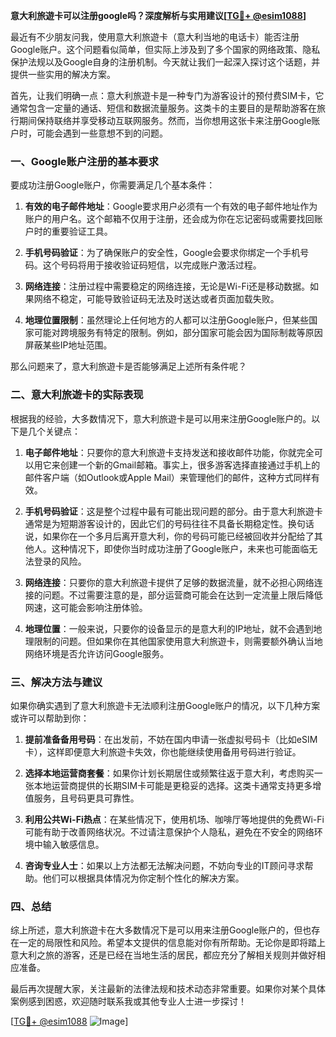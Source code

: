 **意大利旅遊卡可以注册google吗？深度解析与实用建议[[TG💪+ @esim1088](https://t.me/s/esim1088)]**

最近有不少朋友问我，使用意大利旅遊卡（意大利当地的电话卡）能否注册Google账户。这个问题看似简单，但实际上涉及到了多个国家的网络政策、隐私保护法规以及Google自身的注册机制。今天就让我们一起深入探讨这个话题，并提供一些实用的解决方案。

首先，让我们明确一点：意大利旅遊卡是一种专门为游客设计的预付费SIM卡，它通常包含一定量的通话、短信和数据流量服务。这类卡的主要目的是帮助游客在旅行期间保持联络并享受移动互联网服务。然而，当你想用这张卡来注册Google账户时，可能会遇到一些意想不到的问题。

### 一、Google账户注册的基本要求

要成功注册Google账户，你需要满足几个基本条件：

1. **有效的电子邮件地址**：Google要求用户必须有一个有效的电子邮件地址作为账户的用户名。这个邮箱不仅用于注册，还会成为你在忘记密码或需要找回账户时的重要验证工具。
   
2. **手机号码验证**：为了确保账户的安全性，Google会要求你绑定一个手机号码。这个号码将用于接收验证码短信，以完成账户激活过程。

3. **网络连接**：注册过程中需要稳定的网络连接，无论是Wi-Fi还是移动数据。如果网络不稳定，可能导致验证码无法及时送达或者页面加载失败。

4. **地理位置限制**：虽然理论上任何地方的人都可以注册Google账户，但某些国家可能对跨境服务有特定的限制。例如，部分国家可能会因为国际制裁等原因屏蔽某些IP地址范围。

那么问题来了，意大利旅遊卡是否能够满足上述所有条件呢？

### 二、意大利旅遊卡的实际表现

根据我的经验，大多数情况下，意大利旅遊卡是可以用来注册Google账户的。以下是几个关键点：

1. **电子邮件地址**：只要你的意大利旅遊卡支持发送和接收邮件功能，你就完全可以用它来创建一个新的Gmail邮箱。事实上，很多游客选择直接通过手机上的邮件客户端（如Outlook或Apple Mail）来管理他们的邮件，这种方式同样有效。

2. **手机号码验证**：这是整个过程中最有可能出现问题的部分。由于意大利旅遊卡通常是为短期游客设计的，因此它们的号码往往不具备长期稳定性。换句话说，如果你在一个多月后离开意大利，你的号码可能已经被回收并分配给了其他人。这种情况下，即使你当时成功注册了Google账户，未来也可能面临无法登录的风险。

3. **网络连接**：只要你的意大利旅遊卡提供了足够的数据流量，就不必担心网络连接的问题。不过需要注意的是，部分运营商可能会在达到一定流量上限后降低网速，这可能会影响注册体验。

4. **地理位置**：一般来说，只要你的设备显示的是意大利的IP地址，就不会遇到地理限制的问题。但如果你在其他国家使用意大利旅遊卡，则需要额外确认当地网络环境是否允许访问Google服务。

### 三、解决方法与建议

如果你确实遇到了意大利旅遊卡无法顺利注册Google账户的情况，以下几种方案或许可以帮助到你：

1. **提前准备备用号码**：在出发前，不妨在国内申请一张虚拟号码卡（比如eSIM卡），这样即便意大利旅遊卡失效，你也能继续使用备用号码进行验证。

2. **选择本地运营商套餐**：如果你计划长期居住或频繁往返于意大利，考虑购买一张本地运营商提供的长期SIM卡可能是更稳妥的选择。这类卡通常支持更多增值服务，且号码更具可靠性。

3. **利用公共Wi-Fi热点**：在某些情况下，使用机场、咖啡厅等地提供的免费Wi-Fi可能有助于改善网络状况。不过请注意保护个人隐私，避免在不安全的网络环境中输入敏感信息。

4. **咨询专业人士**：如果以上方法都无法解决问题，不妨向专业的IT顾问寻求帮助。他们可以根据具体情况为你定制个性化的解决方案。

### 四、总结

综上所述，意大利旅遊卡在大多数情况下是可以用来注册Google账户的，但也存在一定的局限性和风险。希望本文提供的信息能对你有所帮助。无论你是即将踏上意大利之旅的游客，还是已经在当地生活的居民，都应充分了解相关规则并做好相应准备。

最后再次提醒大家，关注最新的法律法规和技术动态非常重要。如果你对某个具体案例感到困惑，欢迎随时联系我或其他专业人士进一步探讨！

[[TG💪+ @esim1088](https://t.me/s/esim1088) ![Image](https://i.postimg.cc/4NQfJmqS/Snipaste-2025-05-13-00-14-12.png)]